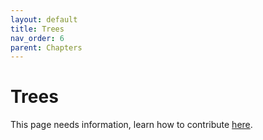 ```yaml
---
layout: default
title: Trees
nav_order: 6
parent: Chapters
---
```


# Trees

This page needs information, learn how to contribute [here](https://openpermaculture.com/CONTRIBUTING.html).